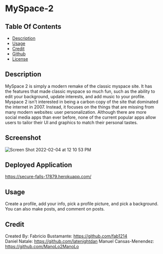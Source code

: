 # MySpace-2

## Table Of Contents
* [Description](#description)
* [Usage](#usage)
* [Credit](#credit)
* [Github](#github)
* [License](#license)

## Description
MySpace 2 is simply a modern remake of the classic myspace site. It has the features that made classic myspace so much fun, such as the ability to edit your background, update interests, and add music to your profile. Myspace 2 isn't interested in being a carbon copy of the site that dominated the internet in 2007. Instead, it focuses on the things that are missing from many modern websites: user personalization. Although there are more social media apps than ever before, none of the current popular apps allow users to tailor their UI and graphics to match their personal tastes. 

## Screenshot
![Screen Shot 2022-02-04 at 12 10 53 PM](https://user-images.githubusercontent.com/69770752/152573461-56eff8d7-9d29-4c37-b51e-c95aff7c3f94.png)


## Deployed Application
https://secure-falls-17879.herokuapp.com/  


## Usage
Create a profile, add your info, pick a profile picture, and pick a background. You can also make posts, and comment on posts.

## Credit
Created By: 
Fabricio Bustamante: https://github.com/fab1214    
Daniel Natale: https://github.com/latenightdan 
Manuel Cansas-Menendez: https://github.com/ManoLo2ManoLo
